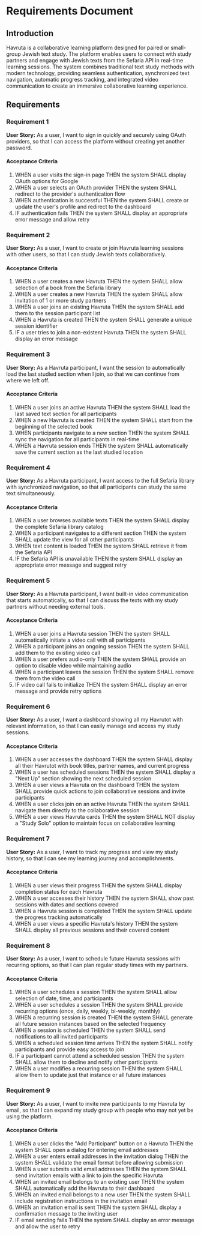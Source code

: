 # Requirements Document

## Introduction

Havruta is a collaborative learning platform designed for paired or small-group Jewish text study. The platform enables users to connect with study partners and engage with Jewish texts from the Sefaria API in real-time learning sessions. The system combines traditional text study methods with modern technology, providing seamless authentication, synchronized text navigation, automatic progress tracking, and integrated video communication to create an immersive collaborative learning experience.

## Requirements

### Requirement 1

**User Story:** As a user, I want to sign in quickly and securely using OAuth providers, so that I can access the platform without creating yet another password.

#### Acceptance Criteria

1. WHEN a user visits the sign-in page THEN the system SHALL display OAuth options for Google
2. WHEN a user selects an OAuth provider THEN the system SHALL redirect to the provider's authentication flow
3. WHEN authentication is successful THEN the system SHALL create or update the user's profile and redirect to the dashboard
4. IF authentication fails THEN the system SHALL display an appropriate error message and allow retry

### Requirement 2

**User Story:** As a user, I want to create or join Havruta learning sessions with other users, so that I can study Jewish texts collaboratively.

#### Acceptance Criteria

1. WHEN a user creates a new Havruta THEN the system SHALL allow selection of a book from the Sefaria library
2. WHEN a user creates a new Havruta THEN the system SHALL allow invitation of 1 or more study partners
3. WHEN a user joins an existing Havruta THEN the system SHALL add them to the session participant list
4. WHEN a Havruta is created THEN the system SHALL generate a unique session identifier
5. IF a user tries to join a non-existent Havruta THEN the system SHALL display an error message

### Requirement 3

**User Story:** As a Havruta participant, I want the session to automatically load the last studied section when I join, so that we can continue from where we left off.

#### Acceptance Criteria

1. WHEN a user joins an active Havruta THEN the system SHALL load the last saved text section for all participants
2. WHEN a new Havruta is created THEN the system SHALL start from the beginning of the selected book
3. WHEN participants navigate to a new section THEN the system SHALL sync the navigation for all participants in real-time
4. WHEN a Havruta session ends THEN the system SHALL automatically save the current section as the last studied location

### Requirement 4

**User Story:** As a Havruta participant, I want access to the full Sefaria library with synchronized navigation, so that all participants can study the same text simultaneously.

#### Acceptance Criteria

1. WHEN a user browses available texts THEN the system SHALL display the complete Sefaria library catalog
2. WHEN a participant navigates to a different section THEN the system SHALL update the view for all other participants
3. WHEN text content is loaded THEN the system SHALL retrieve it from the Sefaria API
4. IF the Sefaria API is unavailable THEN the system SHALL display an appropriate error message and suggest retry

### Requirement 5

**User Story:** As a Havruta participant, I want built-in video communication that starts automatically, so that I can discuss the texts with my study partners without needing external tools.

#### Acceptance Criteria

1. WHEN a user joins a Havruta session THEN the system SHALL automatically initiate a video call with all participants
2. WHEN a participant joins an ongoing session THEN the system SHALL add them to the existing video call
3. WHEN a user prefers audio-only THEN the system SHALL provide an option to disable video while maintaining audio
4. WHEN a participant leaves the session THEN the system SHALL remove them from the video call
5. IF video call fails to initialize THEN the system SHALL display an error message and provide retry options

### Requirement 6

**User Story:** As a user, I want a dashboard showing all my Havrutot with relevant information, so that I can easily manage and access my study sessions.

#### Acceptance Criteria

1. WHEN a user accesses the dashboard THEN the system SHALL display all their Havrutot with book titles, partner names, and current progress
2. WHEN a user has scheduled sessions THEN the system SHALL display a "Next Up" section showing the next scheduled session
3. WHEN a user views a Havruta on the dashboard THEN the system SHALL provide quick actions to join collaborative sessions and invite participants
4. WHEN a user clicks join on an active Havruta THEN the system SHALL navigate them directly to the collaborative session
5. WHEN a user views Havruta cards THEN the system SHALL NOT display a "Study Solo" option to maintain focus on collaborative learning

### Requirement 7

**User Story:** As a user, I want to track my progress and view my study history, so that I can see my learning journey and accomplishments.

#### Acceptance Criteria

1. WHEN a user views their progress THEN the system SHALL display completion status for each Havruta
2. WHEN a user accesses their history THEN the system SHALL show past sessions with dates and sections covered
3. WHEN a Havruta session is completed THEN the system SHALL update the progress tracking automatically
4. WHEN a user views a specific Havruta's history THEN the system SHALL display all previous sessions and their covered content

### Requirement 8

**User Story:** As a user, I want to schedule future Havruta sessions with recurring options, so that I can plan regular study times with my partners.

#### Acceptance Criteria

1. WHEN a user schedules a session THEN the system SHALL allow selection of date, time, and participants
2. WHEN a user schedules a session THEN the system SHALL provide recurring options (once, daily, weekly, bi-weekly, monthly)
3. WHEN a recurring session is created THEN the system SHALL generate all future session instances based on the selected frequency
4. WHEN a session is scheduled THEN the system SHALL send notifications to all invited participants
5. WHEN a scheduled session time arrives THEN the system SHALL notify participants and provide easy access to join
6. IF a participant cannot attend a scheduled session THEN the system SHALL allow them to decline and notify other participants
7. WHEN a user modifies a recurring session THEN the system SHALL allow them to update just that instance or all future instances

### Requirement 9

**User Story:** As a user, I want to invite new participants to my Havruta by email, so that I can expand my study group with people who may not yet be using the platform.

#### Acceptance Criteria

1. WHEN a user clicks the "Add Participant" button on a Havruta THEN the system SHALL open a dialog for entering email addresses
2. WHEN a user enters email addresses in the invitation dialog THEN the system SHALL validate the email format before allowing submission
3. WHEN a user submits valid email addresses THEN the system SHALL send invitation emails with a link to join the specific Havruta
4. WHEN an invited email belongs to an existing user THEN the system SHALL automatically add the Havruta to their dashboard
5. WHEN an invited email belongs to a new user THEN the system SHALL include registration instructions in the invitation email
6. WHEN an invitation email is sent THEN the system SHALL display a confirmation message to the inviting user
7. IF email sending fails THEN the system SHALL display an error message and allow the user to retry